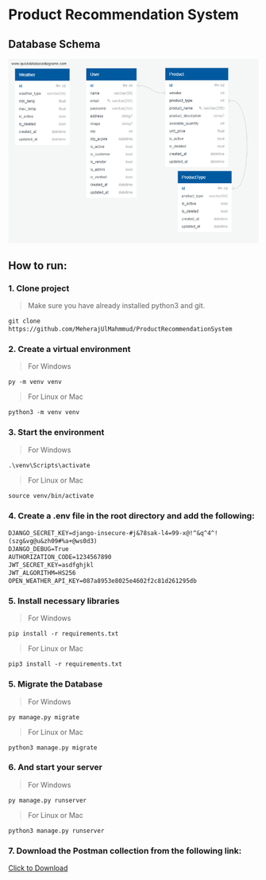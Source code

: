 # Product Recommendation System

## Database Schema
![DB Schema](assets/db_schema.png)

## How to run:
### 1. Clone project
> Make sure you have already installed python3 and git.
```
git clone https://github.com/MeherajUlMahmmud/ProductRecommendationSystem
```

### 2. Create a virtual environment
> For Windows
```
py -m venv venv
```

> For Linux or Mac
```
python3 -m venv venv
```

### 3. Start the environment
> For Windows
```
.\venv\Scripts\activate
```

> For Linux or Mac
```
source venv/bin/activate
```

### 4. Create a .env file in the root directory and add the following:
```
DJANGO_SECRET_KEY=django-insecure-#j&78sak-l4=99-x@!^&q^4^!(szg&vg@u&zh09#%a+@ws0d3)
DJANGO_DEBUG=True
AUTHORIZATION_CODE=1234567890
JWT_SECRET_KEY=asdfghjkl
JWT_ALGORITHM=HS256
OPEN_WEATHER_API_KEY=087a8953e8025e4602f2c81d261295db
```

### 5. Install necessary libraries
> For Windows
```
pip install -r requirements.txt
```

> For Linux or Mac
```
pip3 install -r requirements.txt
```

### 5. Migrate the Database
> For Windows
```
py manage.py migrate
```

> For Linux or Mac
```
python3 manage.py migrate
```

### 6. And start your server
> For Windows
```
py manage.py runserver
```

> For Linux or Mac
```
python3 manage.py runserver
```

### 7. Download the Postman collection from the following link:
<a href="assets/ProductRecommendationSystem.postman_collection.json" download>Click to Download</a>
